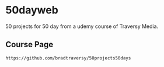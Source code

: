 # 50dayweb
50 projects for 50 day from a udemy course of Traversy Media.
## Course Page 
```
https://github.com/bradtraversy/50projects50days
```
